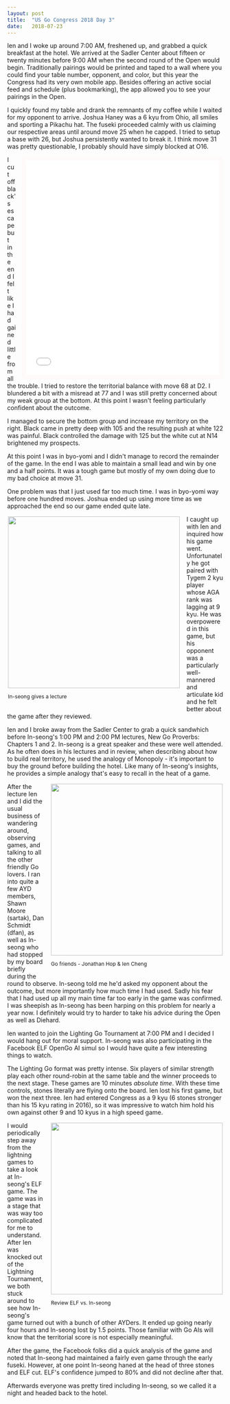 ```yaml
---
layout: post
title:  "US Go Congress 2018 Day 3"
date:   2018-07-23
---
```


Ien and I woke up around 7:00 AM, freshened up, and grabbed a quick
breakfast at the hotel. We arrived at the Sadler Center about fifteen
or twenty minutes before 9:00 AM when the second round of the Open
would begin. Traditionally pairings would be printed and taped to a
wall where you could find your table number, opponent, and color, but
this year the Congress had its very own mobile app. Besides offering an
active social feed and schedule (plus bookmarking), the
app allowed you to see your pairings in the Open.

I quickly found my table and drank the remnants of my coffee while
I waited for my opponent to arrive. Joshua Haney was a 6 kyu from
Ohio, all smiles and sporting a Pikachu hat. The fuseki proceeded
calmly with us claiming our respective areas until around move 25
when he capped. I tried to setup a base with 26, but Joshua
persistently wanted to break it. I think move 31 was pretty
questionable, I probably should have simply blocked at O16.

<iframe id="gokibitz-r1jMyauNm" src="//gokibitz.com/kifu/r1jMyauNm"
style="width: 450px; min-height: 500px; max-height: 605px; display: block; border: 10px solid
snow; float: right; margin-left: 1em;"></iframe> 
<script src="//gokibitz.com/embed/r1jMyauNm"></script>

I cut off black's escape but in the end I felt like I had gained
little from all the trouble. I tried to restore the territorial
balance with move 68 at D2. I blundered a bit with a misread at 77 and
I was still pretty concerned about my weak group at the bottom. At
this point I wasn't feeling particularly confident about the outcome.

I managed to secure the bottom group and increase my territory on the
right. Black came in pretty deep with 105 and the resulting push at
white 122 was painful. Black controlled the damage with 125 but 
the white cut at N14 brightened my prospects.

At this point I was in byo-yomi and I didn't manage to record the
remainder of the game. In the end I was able to maintain a small lead
and win by one and a half points. It was a tough game but mostly of my
own doing due to my bad choice at move 31.

One problem was that I just used far too much time. I was in byo-yomi
way before one hundred moves. Joshua ended up using more time as we
approached the end so our game ended quite late.

<div style="float:left; align: center; padding: 2px; margin-right: 1em;">
<image width="400"
src="http://swannodette.github.io/baduk/assets/images/congress/inseong.png"
/>
<p style="font-size: 12px; margin: 1em 0;">In-seong gives a lecture</p>
</div>

I caught up with Ien and inquired how his game went. Unfortunately he
got paired with Tygem 2 kyu player whose AGA rank was lagging at 9
kyu. He was overpowered in this game, but his opponent was a particularly
well-mannered and articulate kid and he felt better about the game
after they reviewed.

Ien and I broke away from the Sadler Center to grab a quick sandwhich
before In-seong's 1:00 PM and 2:00 PM lectures, New Go Proverbs:
Chapters 1 and 2. In-seong is a great speaker and these were well
attended. As he often does in his lectures and in review, when describing
about how to build real territory, he used the analogy of Monopoly -
it's important to buy the ground before building the hotel. Like many
of In-seong's insights, he provides a simple analogy that's easy
to recall in the heat of a game.

<div style="float:right; align: center; padding: 2px; margin-left: 1em;">
<image width="400"
src="http://swannodette.github.io/baduk/assets/images/congress/cheng_hop.png"
/>
<p style="font-size: 12px; margin: 1em 0;">Go friends - Jonathan Hop & Ien Cheng</p>
</div>

After the lecture Ien and I did the usual business of wandering
around, observing games, and talking to all the other friendly Go
lovers. I ran into quite a few AYD members, Shawn Moore (sartak), Dan
Schmidt (dfan), as well as In-seong who had stopped by my board
briefly during the round to observe. In-seong told me he'd asked my
opponent about the outcome, but more importantly how much time I had
used. Sadly his fear that I had used up all my main time far too
early in the game was confirmed. I was sheepish as In-seong has been
harping on this problem for nearly a year now. I definitely would try
to harder to take his advice during the Open as well as Diehard.

Ien wanted to join the Lighting Go Tournament at 7:00 PM and I
decided I would hang out for moral support. In-seong was also
participating in the Facebook ELF OpenGo AI simul so I would have quite a
few interesting things to watch.

The Lighting Go format was pretty intense. Six players of similar strength
play each other round-robin at the same table and the winner proceeds
to the next stage. These games are 10 minutes *absolute time*. With
these time controls, stones literally are flying onto the board. Ien
lost his first game, but won the next three. Ien had entered Congress
as a 9 kyu (6 stones stronger than his 15 kyu rating in 2016), so it
was impressive to watch him hold his own against other 9 and 10 kyus
in a high speed game.

<div style="float:right; align: center; padding: 2px; margin-left: 1em;">
<image width="400"
src="http://swannodette.github.io/baduk/assets/images/congress/elf.png"
/>
<p style="font-size: 12px; margin: 1em 0;">Review ELF vs. In-seong</p>
</div>

I would periodically step away from the lightning games to take a look
at In-seong's ELF game. The game was in a stage that was way too
complicated for me to understand. After Ien was knocked out of the 
Lightning Tournament, we both stuck around to see how In-seong's game
turned out with a bunch of other AYDers. It ended up going nearly four
hours and In-seong lost by 1.5 points. Those familiar with Go AIs will
know that the territorial score is not especially meaningful.

After the game, the Facebook folks did a quick analysis of the game and
noted that In-seong had maintained a fairly even game through the
early fuseki. However, at one point In-seong haned at the head of
three stones and ELF cut. ELF's confidence jumped to 80% and did not
decline after that.

Afterwards everyone was pretty tired including In-seong, so we called
it a night and headed back to the hotel.

